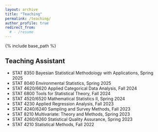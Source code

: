```yaml
---
layout: archive
title: "Teaching"
permalink: /teaching/
author_profile: true
redirect_from:
  # - /resume
---
```


{% include base_path %}

Teaching Assistant
-------
- STAT 8350 Bayesian Statistical Methodology with Applications, Spring 2025
- STAT 8040 Environmental Statistics, Spring 2025
- STAT 4620/6620 Applied Categorical Data Analysis, Fall 2024
- STAT 6800 Tools for Statistical Theory, Fall 2024
- STAT 4520/6520 Mathematical Statistics II, Spring 2024
- STAT 4230 Applied Regression Analysis, Fall 2023
- STAT 4240/6240 Sampling and Survey Methods, Fall 2023
- STAT 8210 Multivariate: Theory and Methods, Spring 2023
- STAT 4260/6260 Statistical Quality Assurance, Spring 2023
- STAT 4210 Statistical Methods, Fall 2022
